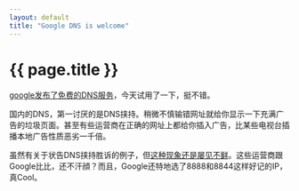 ```yaml
---
layout: default
title: "Google DNS is welcome"
---
```


# {{ page.title }}

[google发布了免费的DNS服务](http://www.linux-magazine.com/Online/News/Google-Starts-Own-DNS-Service-8.8.8.8-and-8.8.4.4)，今天试用了一下，挺不错。

国内的DNS，第一讨厌的是DNS挟持。稍微不慎输错网址就给你显示一下充满广告的垃圾页面。甚至有些运营商在正确的网址上都给你插入广告，比某些电视台插播本地广告性质恶劣一千倍。

虽然有关于状告DNS挟持胜诉的例子，但[这种现象还是屡见不鲜](http://www.google.cn/search?hl=zh-CN&q=DNS+%E6%8C%9F%E6%8C%81&btnG=Google+%E6%90%9C%E7%B4%A2&aq=f&oq=)。这些运营商跟Google比比，还不汗顔？而且，Google还特地选了8888和8844这样好记的IP，真Cool。
